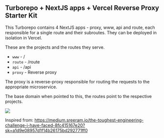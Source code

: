 ## Turborepo + NextJS apps + Vercel Reverse Proxy Starter Kit

This Turborepo contains 4 NextJS apps - proxy, www, api and route, each responsible for a single route and their subroutes. They can be deployed in isolation in Vercel.

These are the projects and the routes they serve.

- `www` - /
- `route` - /route
- `api` - /api
- `proxy` - Reverse proxy

The proxy is a reverse-proxy responsible for routing the requests to the appropriate microservice. 

The base domain when pointed to this, the routes point to the respective projects.

<img src='https://raw.githubusercontent.com/sreeramofficial/turborepo-starter/main/idea.png'/>

Inspired from: https://medium.sreeram.io/the-toughest-engineering-challenge-i-have-faced-8fc415167e20?sk=a1d9e08957d1f14b26175bd292771ff0
